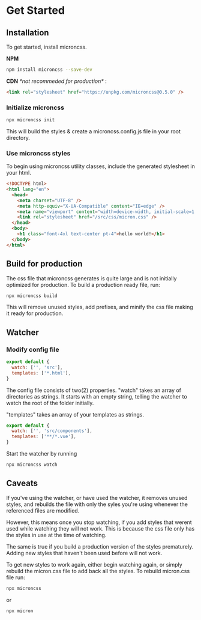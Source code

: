 # Get Started

## Installation

To get started, install microncss.

**NPM**

```bash
npm install microncss --save-dev
```

**CDN** _\*not recommeded for production\*_ :

```html
<link rel="stylesheet" href="https://unpkg.com/microncss@0.5.0" />
```

### Initialize microncss

```bash
npx microncss init
```

This will build the styles & create a microncss.config.js file in your root directory.

### Use microncss styles

To begin using microncss utility classes, include the generated stylesheet in your html.

```html
<!DOCTYPE html>
<html lang="en">
  <head>
    <meta charset="UTF-8" />
    <meta http-equiv="X-UA-Compatible" content="IE=edge" />
    <meta name="viewport" content="width=device-width, initial-scale=1.0" />
    <link rel="stylesheet" href="/src/css/micron.css" />
  </head>
  <body>
    <h1 class="font-4xl text-center pt-4">hello world!</h1>
  </body>
</html>
```

## Build for production

The css file that microncss generates is quite large and is not initially optimized for production.
To build a production ready file, run:

```bash
npx microncss build
```

This will remove unused styles, add prefixes, and minify the css file making it ready for production.

## Watcher

### Modify config file

```js
export default {
  watch: ['', 'src'],
  templates: ['*.html'],
}
```

The config file consists of two(2) properties.
"watch" takes an array of directories as strings. It starts with an empty string, telling the watcher to watch the root of the folder initially.

"templates" takes an array of your templates as strings.

```js
export default {
  watch: ['', 'src/components'],
  templates: ['**/*.vue'],
}
```

Start the watcher by running

```bash
npx microncss watch
```

## Caveats

If you've using the watcher, or have used the watcher, it removes unused styles, and rebuilds the file with only the syles you're using whenever the referenced files are modified.

However, this means once you stop watching, if you add styles that werent used while watching they will not work. This is because the css file only has the styles in use at the time of watching.

The same is true if you build a production version of the styles prematurely. Adding new styles that haven't been used before will not work.

To get new styles to work again, either begin watching again, or simply rebuild the micron.css file to add back all the styles. To rebuild micron.css file run:

```bash
npx microncss
```

or

```bash
npx micron
```

<style scoped>
</style>
